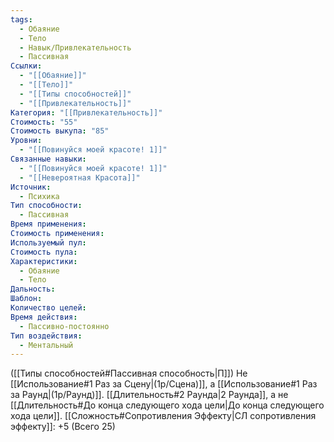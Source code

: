 ```yaml
---
tags:
  - Обаяние
  - Тело
  - Навык/Привлекательность
  - Пассивная
Ссылки:
  - "[[Обаяние]]"
  - "[[Тело]]"
  - "[[Типы способностей]]"
  - "[[Привлекательность]]"
Категория: "[[Привлекательность]]"
Стоимость: "55"
Стоимость выкупа: "85"
Уровни:
  - "[[Повинуйся моей красоте! 1]]"
Связанные навыки:
  - "[[Повинуйся моей красоте! 1]]"
  - "[[Невероятная Красота]]"
Источник:
  - Психика
Тип способности:
  - Пассивная
Время применения: 
Стоимость применения: 
Используемый пул: 
Стоимость пула: 
Характеристики:
  - Обаяние
  - Тело
Дальность: 
Шаблон: 
Количество целей: 
Время действия:
  - Пассивно-постоянно
Тип воздействия:
  - Ментальный
---
```

([[Типы способностей#Пассивная способность|П]]) Не [[Использование#1 Раз за Сцену|(1р/Сцена)]], а [[Использование#1 Раз за Раунд|(1р/Раунд)]].
[[Длительность#2 Раунда|2 Раунда]], а не [[Длительность#До конца следующего хода цели|До конца следующего хода цели]]. 
[[Сложность#Cопротивления Эффекту|СЛ сопротивления эффекту]]: +5 (Всего 25)
